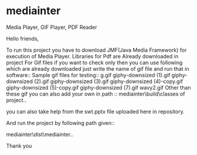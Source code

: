 # mediainter
Media Player, GIF Player, PDF Reader

Hello friends,

To run this project you have to download JMF(Java Media Framework) for execution of Media Player.
Libraries for Pdf are Already downloaded in project
For Gif files if you want to check only then you can use following which are already downloaded just write the name of gif file and run that in software::
Sample gif files for testing::
g.gif
giphy-downsized (1).gif
giphy-downsized (2).gif
giphy-downsized (3).gif
giphy-downsized (4)-copy.gif
giphy-downsized (5)-copy.gif
giphy-downsized (7).gif
wavy2.gif
Other than these gif you can also add your own in path ::
mediainter\\build\\classes
of project..

you can also take help from the swt.pptx file uploaded here in repository.

And run the project by following path given::

mediainter\\dist\\mediainter..


Thank you 
